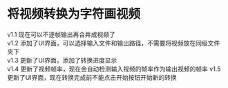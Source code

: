 # 将视频转换为字符画视频  
v1.1 现在可以不逐帧输出再合并成视频了  
v1.2 添加了UI界面，可以选择输入文件和输出路径，不需要将视频放在同级文件夹下  
v1.3 更新了UI界面，添加了转换进度显示  
v1.4 更新了视频帧率，现在会自动检测输入视频的帧率作为输出视频的帧率
v1.5 更新了UI界面，现在转换完成前不能点击开始按钮开始新的转换  
